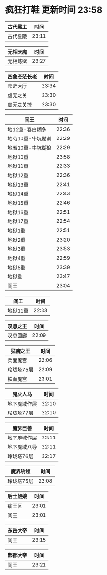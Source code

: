# 疯狂打鞋 更新时间 23:58

| 古代霸主   | 时间    |
|--------|-------|
| 古代皇陵 | 23:11 |

| 无相天魔   | 时间    |
|--------|-------|
| 无相炼狱 | 23:27 |

| 四象苍茫长老   | 时间    |
|--------|-------|
| 苍茫大厅 | 23:34 |
| 虚无之关 | 23:30 |
| 虚无之关掉 | 23:30 |

| 间王   | 时间    |
|--------|-------|
| 地12重-春白糊多 | 22:36 |
| 地芍10重-牛坑糊训 | 22:29 |
| 地省10重-牛坑糊狼 | 22:29 |
| 地狱10重 | 23:58 |
| 地狱11重 | 22:33 |
| 地狱12重 | 22:36 |
| 地狱13重 | 22:41 |
| 地狱14重 | 22:43 |
| 地狱15重 | 22:46 |
| 地狱16重 | 22:51 |
| 地狱17重 | 22:54 |
| 地狱1重 | 22:51 |
| 地狱2重 | 23:20 |
| 地狱3重 | 23:53 |
| 地狱4重 | 22:59 |
| 地狱5重 | 23:39 |
| 地狱重 | 23:47 |
| 阎王 | 23:04 |

| 阎王   | 时间    |
|--------|-------|
| 地狱11重 | 22:33 |

| 叹息之王   | 时间    |
|--------|-------|
| 叹息回廊 | 22:09 |

| 猛魔之王   | 时间    |
|--------|-------|
| 兵面魔宫 | 22:06 |
| 玲珑塔75层 | 22:09 |
| 铁血魔宫 | 23:01 |

| 鬼火人马   | 时间    |
|--------|-------|
| 地下魔域作层 | 22:10 |
| 玲珑塔77层 | 22:10 |

| 魔界巨兽   | 时间    |
|--------|-------|
| 地下麻域作层 | 22:11 |
| 地下魔域八导 | 22:11 |
| 玲珑塔76层 | 22:17 |

| 魔界统领   | 时间    |
|--------|-------|
| 玲珑塔75层 | 22:08 |

| 后土娘娘   | 时间    |
|--------|-------|
| 疝王区 | 23:01 |
| 阎王 | 23:01 |

| 东岳大帝   | 时间    |
|--------|-------|
| 阎王 | 23:15 |

| 酆都大帝   | 时间    |
|--------|-------|
| 阎王 | 23:21 |